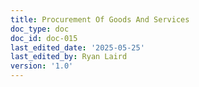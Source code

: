```yaml
---
title: Procurement Of Goods And Services
doc_type: doc
doc_id: doc-015
last_edited_date: '2025-05-25'
last_edited_by: Ryan Laird
version: '1.0'
---
```


<!-- Unsupported block type: unsupported -->
